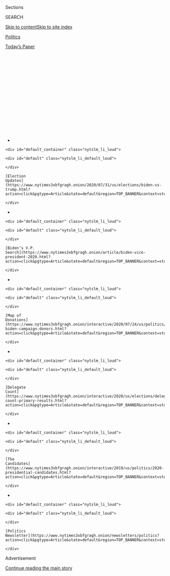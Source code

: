 <div id="app">

<div>

<div>

<div>

<div class="NYTAppHideMasthead css-1q2w90k e1suatyy0">

<div class="section css-ui9rw0 e1suatyy2">

<div class="css-eph4ug er09x8g0">

<div class="css-6n7j50">

</div>

<span class="css-1dv1kvn">Sections</span>

<div class="css-10488qs">

<span class="css-1dv1kvn">SEARCH</span>

</div>

[Skip to content](#site-content)[Skip to site
index](#site-index)

</div>

<div id="masthead-section-label" class="css-1wr3we4 eaxe0e00">

[Politics](https://www.nytimes3xbfgragh.onion/section/politics)

</div>

<div class="css-10698na e1huz5gh0">

</div>

</div>

<div id="masthead-bar-one" class="section hasLinks css-15hmgas e1csuq9d3">

<div class="css-uqyvli e1csuq9d0">

</div>

<div class="css-1uqjmks e1csuq9d1">

</div>

<div class="css-9e9ivx">

[](https://myaccount.nytimes3xbfgragh.onion/auth/login?response_type=cookie&client_id=vi)

</div>

<div class="css-1bvtpon e1csuq9d2">

[Today’s
Paper](https://www.nytimes3xbfgragh.onion/section/todayspaper)

</div>

</div>

</div>

</div>

<div data-aria-hidden="false">

<div id="site-content" data-role="main">

<div>

<div class="css-1aor85t" style="opacity:0.000000001;z-index:-1;visibility:hidden">

<div class="css-1hqnpie">

<div class="css-epjblv">

<span class="css-17xtcya">[Politics](/section/politics)</span><span class="css-x15j1o">|</span><span class="css-fwqvlz">Will
Herman Cain’s Death Change Republican Views on the Virus and
Masks?</span>

</div>

<div class="css-k008qs">

<div class="css-1iwv8en">

<span class="css-18z7m18"></span>

<div>

</div>

</div>

<span class="css-1n6z4y">https://nyti.ms/2DpIuCw</span>

<div class="css-1705lsu">

<div class="css-4xjgmj">

<div class="css-4skfbu" data-role="toolbar" data-aria-label="Social Media Share buttons, Save button, and Comments Panel with current comment count" data-testid="share-tools">

  - 
  - 
  - 
  - 
    
    <div class="css-6n7j50">
    
    </div>

  - 
  - 

</div>

</div>

</div>

</div>

</div>

</div>

<div id="NYT_TOP_BANNER_REGION" class="css-13pd83m">

<div>

<div id="styln-elections-notifications-menu" class="section interactive-content interactive-size-medium css-1edisqu">

<div class="css-17ih8de interactive-body">

<div class="nytslm_innerContainer" data-aria-live="polite">

<div class="nytslm_title">

</div>

  - 
    
    <div id="default_container" class="nytslm_li_loud">
    
    <div id="default" class="nytslm_li_default_loud">
    
    </div>
    
    [Election
    Updates](https://www.nytimes3xbfgragh.onion/2020/07/31/us/elections/biden-vs-trump.html?action=click&pgtype=Article&state=default&region=TOP_BANNER&context=storylines_menu)
    
    </div>

  - 
    
    <div id="default_container" class="nytslm_li_loud">
    
    <div id="default" class="nytslm_li_default_loud">
    
    </div>
    
    [Biden’s V.P.
    Search](https://www.nytimes3xbfgragh.onion/article/biden-vice-president-2020.html?action=click&pgtype=Article&state=default&region=TOP_BANNER&context=storylines_menu)
    
    </div>

  - 
    
    <div id="default_container" class="nytslm_li_loud">
    
    <div id="default" class="nytslm_li_default_loud">
    
    </div>
    
    [Map of
    Donations](https://www.nytimes3xbfgragh.onion/interactive/2020/07/24/us/politics/trump-biden-campaign-donors.html?action=click&pgtype=Article&state=default&region=TOP_BANNER&context=storylines_menu)
    
    </div>

  - 
    
    <div id="default_container" class="nytslm_li_loud">
    
    <div id="default" class="nytslm_li_default_loud">
    
    </div>
    
    [Delegate
    Count](https://www.nytimes3xbfgragh.onion/interactive/2020/us/elections/delegate-count-primary-results.html?action=click&pgtype=Article&state=default&region=TOP_BANNER&context=storylines_menu)
    
    </div>

  - 
    
    <div id="default_container" class="nytslm_li_loud">
    
    <div id="default" class="nytslm_li_default_loud">
    
    </div>
    
    [The
    Candidates](https://www.nytimes3xbfgragh.onion/interactive/2019/us/politics/2020-presidential-candidates.html?action=click&pgtype=Article&state=default&region=TOP_BANNER&context=storylines_menu)
    
    </div>

  - 
    
    <div id="default_container" class="nytslm_li_loud">
    
    <div id="default" class="nytslm_li_default_loud">
    
    </div>
    
    [Politics
    Newsletter](https://www.nytimes3xbfgragh.onion/newsletters/politics?action=click&pgtype=Article&state=default&region=TOP_BANNER&context=storylines_menu)
    
    </div>

</div>

</div>

</div>

</div>

</div>

<div id="top-wrapper" class="css-1sy8kpn">

<div id="top-slug" class="css-l9onyx">

Advertisement

</div>

[Continue reading the main
story](#after-top)

<div class="ad top-wrapper" style="text-align:center;height:100%;display:block;min-height:250px">

<div id="top" class="place-ad" data-position="top" data-size-key="top">

</div>

</div>

<div id="after-top">

</div>

</div>

<div>

<div id="sponsor-wrapper" class="css-1hyfx7x">

<div id="sponsor-slug" class="css-19vbshk">

Supported by

</div>

[Continue reading the main
story](#after-sponsor)

<div id="sponsor" class="ad sponsor-wrapper" style="text-align:center;height:100%;display:block">

</div>

<div id="after-sponsor">

</div>

</div>

<div class="css-186x18t">

political
Memo

</div>

<div class="css-1vkm6nb ehdk2mb0">

# Will Herman Cain’s Death Change Republican Views on the Virus and Masks?

</div>

His publicly dismissive attitude about the pandemic reflected the
hands-off inconsistency of many party leaders.

<div class="css-79elbk" data-testid="photoviewer-wrapper">

<div class="css-z3e15g" data-testid="photoviewer-wrapper-hidden">

</div>

<div class="css-1a48zt4 ehw59r15" data-testid="photoviewer-children">

![<span class="css-16f3y1r e13ogyst0" data-aria-hidden="true">Herman
Cain, a former business executive and candidate for the Republican
presidential nomination in 2012, died on Thursday, weeks after
announcing he had the
coronavirus. </span><span class="css-cnj6d5 e1z0qqy90" itemprop="copyrightHolder"><span class="css-1ly73wi e1tej78p0">Credit...</span><span><span>Brian
Snyder/Reuters</span></span></span>](https://static01.graylady3jvrrxbe.onion/images/2020/07/30/us/politics/30virus-gop/merlin_175111068_2aebd8d3-e996-4f4e-a935-5c2754ebca4b-articleLarge.jpg?quality=75&auto=webp&disable=upscale)

</div>

</div>

<div class="css-18e8msd">

<div class="css-vp77d3 epjyd6m0">

<div class="css-hus3qt ey68jwv0" data-aria-hidden="true">

[![Jeremy W.
Peters](https://static01.graylady3jvrrxbe.onion/images/2018/11/06/multimedia/author-jeremy-w-peters/author-jeremy-w-peters-thumbLarge.png
"Jeremy W. Peters")](https://www.nytimes3xbfgragh.onion/by/jeremy-w-peters)

</div>

<div class="css-1baulvz">

By [<span class="css-1baulvz last-byline" itemprop="name">Jeremy W.
Peters</span>](https://www.nytimes3xbfgragh.onion/by/jeremy-w-peters)

</div>

</div>

  - 
    
    <div class="css-ld3wwf e16638kd2">
    
    July 30,
    2020
    
    </div>

  - 
    
    <div class="css-4xjgmj">
    
    <div class="css-d8bdto" data-role="toolbar" data-aria-label="Social Media Share buttons, Save button, and Comments Panel with current comment count" data-testid="share-tools">
    
      - 
      - 
      - 
      - 
        
        <div class="css-6n7j50">
        
        </div>
    
      - 
      - 
    
    </div>
    
    </div>

</div>

</div>

<div class="section meteredContent css-1r7ky0e" name="articleBody" itemprop="articleBody">

<div class="css-1fanzo5 StoryBodyCompanionColumn">

<div class="css-53u6y8">

The [death of Herman
Cain](https://www.nytimes3xbfgragh.onion/2020/07/30/us/politics/herman-cain-dead.html),
attributed to the coronavirus, has made Republicans and President Trump
face the reality of the pandemic as it hit closer to home than ever
before, claiming a prominent conservative ally whose frequently
dismissive attitude about taking the threat seriously reflected the
hands-off inconsistency of party leaders.

Mr. Cain, a former business executive and candidate for the Republican
presidential nomination in 2012, had an irreverent, confrontational
style that mirrored the president’s own brand of contrarian politics. In
his more recent role as a public face for the president’s re-election
campaign, he became an emblem of Trump-supporting, mask-defiant science
skeptics, openly if not aggressively disdainful of public health
officials who warned Americans to avoid large crowds, cover their faces
and do as much as possible to limit contact with others.

His view was shared by many conservatives, who have applied a
hard-nosed, culture-war mentality to the virus, the most serious public
health crisis in a century.

Mr. Trump wrote in praise of Mr. Cain on Twitter on Thursday,
[calling](https://twitter.com/realDonaldTrump/status/1288907916020461569?s=20)
him “a Powerful Voice of Freedom and all that is good.”

</div>

</div>

<div class="css-1fanzo5 StoryBodyCompanionColumn">

<div class="css-53u6y8">

But Mr. Cain’s death showed how ill suited that mind-set is to the
country’s current predicament. More than 150,000 Americans have died in
a pandemic that is ravaging parts of the country where conservative
leaders long resisted taking steps that have slowed the virus elsewhere,
such as mask mandates and stay-at-home orders.

Those include places like Tulsa, Okla., where Mr. Cain attended a Trump
campaign rally in June and showed his disregard for safety precautions
on social media shortly before receiving a [diagnosis for the
virus](https://www.nytimes3xbfgragh.onion/2020/07/02/us/politics/herman-cain-coronavirus.html).

With a uniformity that has defied rising death tolls in their own
backyards, Republicans at the federal, state and local levels have
adopted a similar tone of skepticism and defiance, rejecting the advice
of public health officials and deferring instead to principles they said
were equally important: conservative values of economic freedom and
personal
liberty.

<div id="NYT_MAIN_CONTENT_1_REGION" class="css-9tf9ac">

<div>

<div id="styln-nfldraft-updates-block" class="section interactive-content interactive-size-medium css-1ftcdic">

<div class="css-17ih8de interactive-body">

<div id="styln-briefing-block" data-asset-id="">

<div class="briefing-block-header-section">

# [Latest Updates: 2020 Election](https://www.nytimes3xbfgragh.onion/2020/07/31/us/elections/biden-vs-trump.html?action=click&pgtype=Article&state=default&region=MAIN_CONTENT_1&context=storylines_live_updates)

<div class="briefing-block-ts">

Updated 2020-08-01T01:26:45.732Z

</div>

</div>

  - [Kamala Harris, a top vice-presidential contender, confronts double
    standards.](https://www.nytimes3xbfgragh.onion/2020/07/31/us/elections/biden-vs-trump.html?action=click&pgtype=Article&state=default&region=MAIN_CONTENT_1&context=storylines_live_updates#link-29fdff45)
  - [Karen Bass and Susan Rice are rising on Biden’s vice-presidential
    shortlist.](https://www.nytimes3xbfgragh.onion/2020/07/31/us/elections/biden-vs-trump.html?action=click&pgtype=Article&state=default&region=MAIN_CONTENT_1&context=storylines_live_updates#link-13ec3d9c)
  - [Trump says Russian bounties to kill U.S. troops ‘never took
    place.’](https://www.nytimes3xbfgragh.onion/2020/07/31/us/elections/biden-vs-trump.html?action=click&pgtype=Article&state=default&region=MAIN_CONTENT_1&context=storylines_live_updates#link-49e9a016)

<div class="briefing-block-footer">

<div class="briefing-block-footer-meta">

[See more
updates](https://www.nytimes3xbfgragh.onion/2020/07/31/us/elections/biden-vs-trump.html?action=click&pgtype=Article&state=default&region=MAIN_CONTENT_1&context=storylines_live_updates)

</div>

</div>

</div>

</div>

</div>

</div>

</div>

From Arizona to Texas, as infection rates soared and hospital beds
filled up, Republican governors stood in the way of local governments
that wanted to do more. They overruled city mask mandates, arguing that
it amounted to a form of government overreach. They said that requiring
businesses to close or limit their capacity would strangle the economy
and save few lives. They accused the news media and political opponents
of exaggerating the risks to hurt the president’s chances for
re-election.

They scorned the experts and mocked those who heeded the government’s
warnings. Representative Matt Gaetz of Florida, a close ally and
vigorous defender of the president, walked around the Capitol in March
[wearing](https://twitter.com/RepMattGaetz/status/1235309294146539520?ref_src=twsrc%5Etfw%7Ctwcamp%5Etweetembed%7Ctwterm%5E1235309294146539520%7Ctwgr%5E&ref_url=https%3A%2F%2Fwww.cnn.com%2F2020%2F03%2F04%2Fpolitics%2Fgaetz-coronavirus-gas-mask%2Findex.html)
a Hazmat-style gas mask as he prepared to vote on coronavirus relief
legislation.

</div>

</div>

<div class="css-1fanzo5 StoryBodyCompanionColumn">

<div class="css-53u6y8">

The governor of Oklahoma, Kevin Stitt, posted a picture of himself
eating dinner with his family at a crowded restaurant a few days after
the World Health Organization formally declared a pandemic. “It’s packed
tonight\!” his caption read.

And this month in Missouri, Gov. Mike Parson scoffed at the idea of a
mask mandate,
[telling](https://www.stltoday.com/news/local/govt-and-politics/mixed-messages-despite-state-guidance-parson-goes-maskless-calls-coverings-dang-masks/article_b4023aa1-e4a3-522a-bbdf-280902abdd73.html)
a cheering crowd of supporters, “You don’t need government to tell you
to wear a dang mask.”

Yet the virus more than occasionally reminded them that it strikes
people of all political stripes indiscriminately.

After his mask stunt, Mr. Gaetz learned that he might have been exposed
to someone who was infected and attended the Conservative Political
Action Conference. He said he would enter quarantine, and he did not end
up having the virus. Mr. Stitt
[tested](https://www.nytimes3xbfgragh.onion/2020/07/15/us/oklahoma-governor-coronavirus-stitt.html)
positive for the virus this month, the first governor in the country to
do so. He continues to resist pressure to issue a mask order,
[calling](https://tulsaworld.com/news/state-and-regional/oklahoma-governor-wont-mandate-masks-to-me-thats-a-personal-preference/article_d45a63b6-20df-5282-89d7-1cdc60defdac.html)
it “a personal preference.”

And this week, adding to the list of people with direct access to the
president who have tested positive was Robert C. O’Brien, the national
security adviser. Others include [Kimberly
Guilfoyle](https://www.nytimes3xbfgragh.onion/2020/07/03/us/politics/kimberly-guilfoyle-trump-campaign-coronavirus.html),
a former Fox News commentator who is dating Donald Trump Jr. and is
helping lead the Trump campaign’s fund-raising efforts.

Among some conservative defenders of the president, there is a sense
that complaints about masks and other mandates as a threat to personal
freedom are overblown.

Grover Norquist, a conservative activist who lobbies for lower taxes and
regulations and has served on the board of the National Rifle
Association, said that using Mr. Cain’s death to attack Republicans “is
going two steps too far.” But he added, “There’s a difference between
not being excited about being told what to do” and refusing to do it
altogether. “But on something like this, when you’re out in public, you
should wear a mask because it’s not about you.”

</div>

</div>

<div class="css-1fanzo5 StoryBodyCompanionColumn">

<div class="css-53u6y8">

Yet there have been few indications that the spate of coronavirus cases
among Republicans is leading to any kind of major reckoning in the
party. After Representative Louie Gohmert of Texas
[tested](https://www.nytimes3xbfgragh.onion/2020/07/29/us/politics/louie-gohmert-positive-coronavirus-mask.html)
positive this week, he blamed his diagnosis on wearing a mask.

Mr. Trump, who has spoken of being rattled by the death of an old friend
who contracted the virus, has been photographed only rarely with a mask
on and has repeatedly said he does not consider wearing one the
appropriate step for him. He has allowed, however, that he is supportive
of mask-wearing by others.

The visuals that emerged from the White House from the beginning of the
pandemic suggested an attitude that was, at best, not overly cautious.
At an event at the White House in March with executives from Walmart and
Walgreens in which Mr. Trump praised his administration’s preparedness,
he shook hands and patted the backs of multiple people, prompting
critics to complain that the president was sending mixed signals to the
public.

When the virus re-emerged after it initially appeared to have been
subdued, it took weeks of public pressure and private lobbying by
advisers and friends before Mr. Trump more frankly
[acknowledged](https://www.nytimes3xbfgragh.onion/2020/07/20/us/politics/trump-coronavirus-briefings.html)
the [toll the resurgent
virus](https://www.nytimes3xbfgragh.onion/interactive/2020/us/coronavirus-us-cases.html)
has taken across the American South and West.

Even some of the harshest critics of Republican leadership said they did
not think that Mr. Cain’s death would cause much reflection inside the
party.

Evan McMullin, who ran against Mr. Trump as a third-party candidate in
2016,
[wrote](https://twitter.com/EvanMcMullin/status/1288849392754143234?ref_src=twsrc%5Etfw%7Ctwcamp%5Etweetembed%7Ctwterm%5E1288849392754143234%7Ctwgr%5E&ref_url=https%3A%2F%2Fwww.breitbart.com%2F2020-election%2F2020%2F07%2F30%2Fnever-trumps-evan-mcmullin-blames-trump-cult-for-herman-cain-death%2F)
on Twitter that Mr. Cain was “the first senior casualty of the science
denial Trump cult.”

In an interview, Mr. McMullin said he had little hope this was a wake-up
call. “I wish that was the case,” he said. “Many voters who support the
president live in a totally different, alternate information environment
in which the news of Herman Cain’s death — his visit to the Trump rally,
his decision to not wear a mask — won’t reach them.”

</div>

</div>

<div class="css-1fanzo5 StoryBodyCompanionColumn">

<div class="css-53u6y8">

Mr. Cain was eager to display his disregard for the experts and their
warnings. Before the Trump rally in Tulsa, which local public health
officials had urged the campaign to postpone, Mr. Cain urged people to
“Ignore the outrage” and to defy “the left-wing shaming\!”

Mr. Trump did at one point reschedule the rally, but only after an
outpouring of anger that it had been scheduled for the day of
Juneteenth, the holiday commemorating the emancipation of slaves.

When the rally went forward on June 20, Mr. Cain, one of the most
prominent African-American Trump supporters and a member of his Black
Voices for Trump coalition, posed for a
[photo](https://pbs.twimg.com/media/Ea_lixbWAAAdPOP.jpg) with other
Black attendees. None, including him, wore masks.

A few hours before the event, the campaign had disclosed that six Trump
campaign staff members who had been working on the rally had [tested
positive](https://www.nytimes3xbfgragh.onion/2020/06/20/us/trump-rally-tulsa.html?action=click&module=Top%20Stories&pgtype=Homepage)
for the coronavirus during a routine screening.

Mr. Cain tested positive on June 29. On July 2, his staff
[announced](https://twitter.com/THEHermanCain/status/1278735184893009921?s=20)
that he had been hospitalized. Weighing in on the no-mask policy for a
Trump rally planned at Mount Rushmore on July 3, Mr. Cain’s Twitter feed
was approving: “PEOPLE ARE FED
UP\!”

</div>

</div>

<div>

</div>

</div>

<div>

</div>

<div>

</div>

<div id="NYT_BELOW_MAIN_CONTENT_REGION">

<div>

<div id="STLYN_guide_v1_STYLN_guide_a" class="section css-l08pwh interactive-content interactive-size-medium">

<div class="css-17ih8de interactive-body">

<div class="g-story g-freebird g-max-limit" data-preview-slug="styln-scroll-guide">

</div>

<div id="g-electionguide-id" class="g-electionguide">

<div class="g-electionguide-container">

<div class="g-electionguide-wrapper">

<div class="g-electionguide-logo">

</div>

# Our 2020 Election Guide

Updated July 31, 2020

  - 
    
    -----
    
    ## The Latest
    
      - President Trump’s assault on the Postal Service is intersecting
        with his attacks on mail-in voting. [Voting rights groups say it
        is a recipe for
        disaster.](https://www.nytimes3xbfgragh.onion/2020/07/31/us/politics/trump-usps-mail-delays.html?action=click&pgtype=Article&state=default&region=BELOW_MAIN_CONTENT&context=storylines_guide)

  - 
    
    -----
    
    ## Biden’s V.P. Search
    
      - [Here are 13
        women](https://www.nytimes3xbfgragh.onion/article/biden-vice-president-2020.html?action=click&pgtype=Article&state=default&region=BELOW_MAIN_CONTENT&context=storylines_guide)
        who have been under consideration to be Joe Biden’s running
        mate, and why each might be chosen — and might not be.

  - 
    
    -----
    
    ## Keep Up With Our Coverage
    
      - Get an
        [email](https://www.nytimes3xbfgragh.onion/newsletters/politics?action=click&pgtype=Article&state=default&region=BELOW_MAIN_CONTENT&context=storylines_guide)
        recapping the day’s news
    
    <!-- end list -->
    
      - Download our mobile app on
        [iOS](https://apps.apple.com/us/app/nytimes/id284862083?ls=1&mat_click_id=5c79ae7455014fd1bd66b5610c05b8f2-20191112-16948&referrer=mat_click_id%3D5c79ae7455014fd1bd66b5610c05b8f2-20191112-16948%26link_click_id%3D722930677036718082)
        and
        [Android](http://a.localytics.com/android?id=com.nytimes.android&referrer=utm_source%3Dother_nyt_mobile_web%26utm_medium%3DWeb%2520page%26utm_term%3DGeneral%2520Mobile%2520Page%26utm_campaign%3DNYT%2520Mobile%2520General%2520Page)
        and turn on Breaking News and Politics alerts

</div>

</div>

</div>

</div>

</div>

</div>

</div>

<div>

</div>

<div>

<div id="bottom-wrapper" class="css-1ede5it">

<div id="bottom-slug" class="css-l9onyx">

Advertisement

</div>

[Continue reading the main
story](#after-bottom)

<div id="bottom" class="ad bottom-wrapper" style="text-align:center;height:100%;display:block;min-height:90px">

</div>

<div id="after-bottom">

</div>

</div>

</div>

</div>

</div>

## Site Index

<div>

</div>

## Site Information Navigation

  - [© <span>2020</span> <span>The New York Times
    Company</span>](https://help.nytimes3xbfgragh.onion/hc/en-us/articles/115014792127-Copyright-notice)

<!-- end list -->

  - [NYTCo](https://www.nytco.com/)
  - [Contact
    Us](https://help.nytimes3xbfgragh.onion/hc/en-us/articles/115015385887-Contact-Us)
  - [Work with us](https://www.nytco.com/careers/)
  - [Advertise](https://nytmediakit.com/)
  - [T Brand Studio](http://www.tbrandstudio.com/)
  - [Your Ad
    Choices](https://www.nytimes3xbfgragh.onion/privacy/cookie-policy#how-do-i-manage-trackers)
  - [Privacy](https://www.nytimes3xbfgragh.onion/privacy)
  - [Terms of
    Service](https://help.nytimes3xbfgragh.onion/hc/en-us/articles/115014893428-Terms-of-service)
  - [Terms of
    Sale](https://help.nytimes3xbfgragh.onion/hc/en-us/articles/115014893968-Terms-of-sale)
  - [Site
    Map](https://spiderbites.nytimes3xbfgragh.onion)
  - [Help](https://help.nytimes3xbfgragh.onion/hc/en-us)
  - [Subscriptions](https://www.nytimes3xbfgragh.onion/subscription?campaignId=37WXW)

</div>

</div>

</div>

</div>
